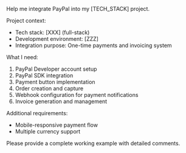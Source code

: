 Help me integrate PayPal into my [TECH_STACK] project.

Project context:

- Tech stack: [XXX] (full-stack)
- Development environment: [ZZZ]
- Integration purpose: One-time payments and invoicing system

What I need:

1. PayPal Developer account setup
2. PayPal SDK integration
3. Payment button implementation
4. Order creation and capture
5. Webhook configuration for payment notifications
6. Invoice generation and management

Additional requirements:

- Mobile-responsive payment flow
- Multiple currency support

Please provide a complete working example with detailed comments.
